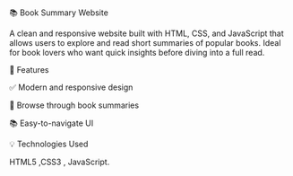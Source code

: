 📚 Book Summary Website

A clean and responsive website built with HTML, CSS, and JavaScript that allows users to explore and read short summaries of popular books. Ideal for book lovers who want quick insights before diving into a full read.

🚀 Features

✅ Modern and responsive design

📖 Browse through book summaries

📚 Easy-to-navigate UI

💡 Technologies Used

HTML5 ,CSS3 , JavaScript.
